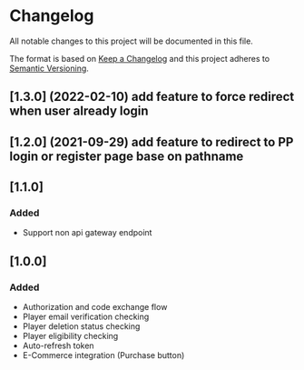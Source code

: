 # Changelog

All notable changes to this project will be documented in this file.

The format is based on [Keep a Changelog](http://keepachangelog.com/en/1.0.0/) and this project adheres to [Semantic Versioning](http://semver.org/spec/v2.0.0.html).

## [1.3.0] (2022-02-10) add feature to force redirect when user already login

## [1.2.0] (2021-09-29) add feature to redirect to PP login or register page base on pathname

## [1.1.0]

### Added

- Support non api gateway endpoint

## [1.0.0]

### Added

- Authorization and code exchange flow
- Player email verification checking
- Player deletion status checking
- Player eligibility checking
- Auto-refresh token
- E-Commerce integration (Purchase button)
